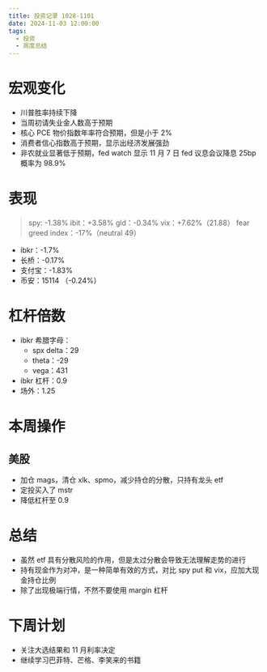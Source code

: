 ```yaml
---
title: 投资记录 1028-1101
date: 2024-11-03 12:00:00
tags:
  - 投资
  - 周度总结
---
```


# 宏观变化

- 川普胜率持续下降
- 当周初请失业金人数高于预期
- 核心 PCE 物价指数年率符合预期，但是小于 2%
- 消费者信心指数高于预期，显示出经济发展强劲
- 非农就业显著低于预期，fed watch 显示 11 月 7 日 fed 议息会议降息 25bp 概率为 98.9%

# 表现

> spy: -1.38%
> ibit：+3.58%
> gld：-0.34%
> vix：+7.62%（21.88）
> fear greed index：-17%（neutral 49）

- ibkr：-1.7%
- 长桥：-0.17%
- 支付宝：-1.83%
- 币安：15114 （-0.24%）

# 杠杆倍数

- ibkr 希腊字母：
  - spx delta：29
  - theta：-29
  - vega：431
- ibkr 杠杆：0.9
- 场外：1.25

# 本周操作

## 美股

- 加仓 mags，清仓 xlk、spmo，减少持仓的分散，只持有龙头 etf
- 定投买入了 mstr
- 降低杠杆至 0.9

# 总结

- 虽然 etf 具有分散风险的作用，但是太过分散会导致无法理解走势的进行
- 持有现金作为对冲，是一种简单有效的方式，对比 spy put 和 vix，应加大现金持仓比例
- 除了出现极端行情，不然不要使用 margin 杠杆

# 下周计划

- 关注大选结果和 11 月利率决定
- 继续学习巴菲特、芒格、李笑来的书籍
